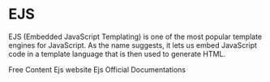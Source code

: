 # EJS

EJS (Embedded JavaScript Templating) is one of the most popular template engines for JavaScript. As the name suggests, it lets us embed JavaScript code in a template language that is then used to generate HTML.

<ResourceGroupTitle>Free Content</ResourceGroupTitle>
<BadgeLink colorScheme='blue' badgeText='Official Website' href='https://ejs.co/'>Ejs website</BadgeLink>
<BadgeLink colorScheme='blue' badgeText='Official Docs' href='https://ejs.co/#docs'>Ejs Official Documentations</BadgeLink>